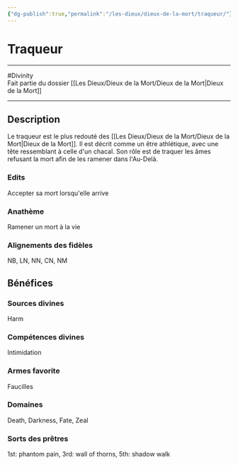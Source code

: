 ```yaml
---
{"dg-publish":true,"permalink":"/les-dieux/dieux-de-la-mort/traqueur/"}
---
```


# Traqueur
---
#Divinity  
Fait partie du dossier [[Les Dieux/Dieux de la Mort/Dieux de la Mort\|Dieux de la Mort]]

-------
## Description
Le traqueur est le plus redouté des [[Les Dieux/Dieux de la Mort/Dieux de la Mort\|Dieux de la Mort]]. Il est décrit comme un être athlétique, avec une tête ressemblant à celle d'un chacal.
Son rôle est de traquer les âmes refusant la mort afin de les ramener dans l'Au-Delà.
### Edits
Accepter sa mort lorsqu'elle arrive
### Anathème
Ramener un mort à la vie
### Alignements des fidèles
NB, LN, NN, CN, NM
## Bénéfices
### Sources divines
Harm
### Compétences divines
Intimidation
### Armes favorite
Faucilles
### Domaines
Death, Darkness, Fate, Zeal
### Sorts des prêtres
1st: phantom pain, 3rd: wall of thorns, 5th: shadow walk